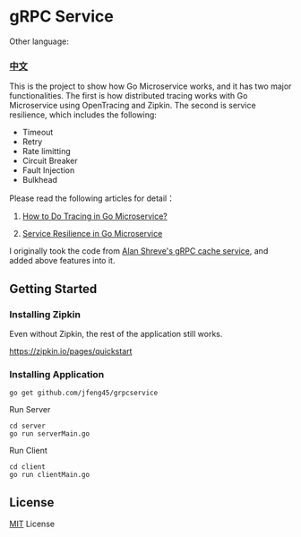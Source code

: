 # gRPC Service

Other language: 
### **[中文](README.zh.md)**

This is the project to show how Go Microservice works, and it has two major functionalities. 
The first is how distributed tracing works with Go Microservice using OpenTracing and Zipkin. The second is service resilience, which includes the following:

* Timeout
* Retry
* Rate limitting
* Circuit Breaker
* Fault Injection
* Bulkhead

Please read the following articles for detail：

1. [How to Do Tracing in Go Microservice?](https://medium.com/swlh/distributed-tracing-for-go-microservice-with-opentracing-1fc1aec76b3e)

1. [Service Resilience in Go Microservice](https://medium.com/@jfeng45/service-resilience-in-go-microservice-52001e441020)

I originally took the code from [Alan Shreve's gRPC cache service](https://about.sourcegraph.com/go/grpc-in-production-alan-shreve), and added above features into it.

## Getting Started

### Installing Zipkin
Even without Zipkin, the rest of the application still works.

https://zipkin.io/pages/quickstart

### Installing Application
```
go get github.com/jfeng45/grpcservice
```

Run Server
```
cd server
go run serverMain.go
```
Run Client
```
cd client
go run clientMain.go
```
## License

[MIT](LICENSE.txt) License



